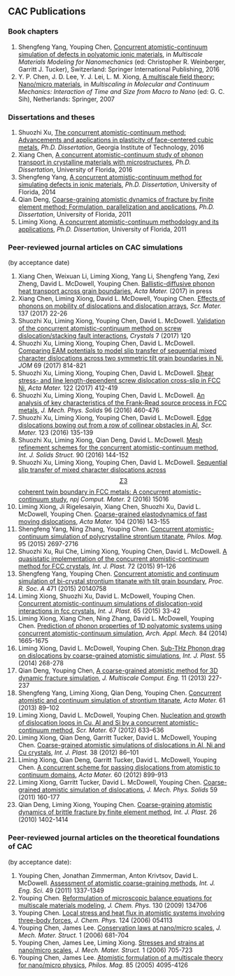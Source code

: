 ## CAC Publications

### Book chapters

1. Shengfeng Yang, Youping Chen, [Concurrent atomistic-continuum simulation of defects in polyatomic ionic materials](http://dx.doi.org/10.1007/978-3-319-33480-6_8), in _Multiscale Materials Modeling for Nanomechanics_ \(ed: Christopher R. Weinberger, Garritt J. Tucker\), Switzerland: Springer International Publishing, 2016
2. Y. P. Chen, J. D. Lee, Y. J. Lei, L. M. Xiong, [A multiscale field theory: Nano/micro materials](http://dx.doi.org/10.1007/978-1-4020-5062-6_3), in _Multiscaling in Molecular and Continuum Mechanics: Interaction of Time and Size from Macro to Nano_ (ed: G. C. Sih), Netherlands: Springer, 2007

### Dissertations and theses

1. Shuozhi Xu, [The concurrent atomistic-continuum method: Advancements and applications in plasticity of face-centered cubic metals](https://smartech.gatech.edu/handle/1853/56314), _Ph.D. Dissertation_, Georgia Institute of Technology, 2016
2. Xiang Chen, [A concurrent atomistic-continuum study of phonon transport in crystalline materials with microstructures](http://ufdc.ufl.edu/UFE0050325/00001), _Ph.D. Dissertation_, University of Florida, 2016
3. Shengfeng Yang, [A concurrent atomistic-continuum method for simulating defects in ionic materials](http://ufdc.ufl.edu/UFE0047355/00001), _Ph.D. Dissertation_, University of Florida, 2014
4. Qian Deng, [Coarse-graining atomistic dynamics of fracture by finite element method: Formulation, parallelization and applications](http://ufdc.ufl.edu/UFE0043632/00001), _Ph.D. Dissertation_, University of Florida, 2011
5. Liming Xiong, [A concurrent atomistic-continuum methodology and its applications](http://ufdc.ufl.edu/UFE0042371/00001), _Ph.D. Dissertation_, University of Florida, 2011

### Peer-reviewed journal articles on CAC simulations

(by acceptance date)

1. Xiang Chen, Weixuan Li, Liming Xiong, Yang Li, Shengfeng Yang, Zexi Zheng, David L. McDowell, Youping Chen. [Ballistic-diffusive phonon heat transport across grain boundaries](http://dx.doi.org/10.1016/j.actamat.2017.06.054), _Acta Mater._ (2017) in press
1. Xiang Chen, Liming Xiong, David L. McDowell, Youping Chen. [Effects of phonons on mobility of dislocations and dislocation arrays](http://dx.doi.org/10.1016/j.scriptamat.2017.04.033), _Scr. Mater._ 137 (2017) 22-26
1. Shuozhi Xu, Liming Xiong, Youping Chen, David L. McDowell. [Validation of the concurrent atomistic-continuum method on screw dislocation/stacking fault interactions](http://dx.doi.org/10.3390/cryst7050120), _Crystals_ 7 (2017) 120
1. Shuozhi Xu, Liming Xiong, Youping Chen, David L. McDowell. [Comparing EAM potentials to model slip transfer of sequential mixed character dislocations across two symmetric tilt grain boundaries in Ni](http://dx.doi.org/10.1007/s11837-017-2302-1), _JOM_ 69 (2017) 814-821
2. Shuozhi Xu, Liming Xiong, Youping Chen, David L. McDowell. [Shear stress- and line length-dependent screw dislocation cross-slip in FCC Ni](http://dx.doi.org/10.1016/j.actamat.2016.10.005), _Acta Mater._ 122 \(2017\) 412-419
3. Shuozhi Xu, Liming Xiong, Youping Chen, David L. McDowell. [An analysis of key characteristics of the Frank-Read source process in FCC metals](http://dx.doi.org/10.1016/j.jmps.2016.08.002), _J. Mech. Phys. Solids_ 96 \(2016\) 460-476
4. Shuozhi Xu, Liming Xiong, Youping Chen, David L. McDowell. [Edge dislocations bowing out from a row of collinear obstacles in Al](http://dx.doi.org/10.1016/j.scriptamat.2016.06.018), _Scr. Mater._ 123 \(2016\) 135-139
5. Shuozhi Xu, Liming Xiong, Qian Deng, David L. McDowell. [Mesh refinement schemes for the concurrent atomistic-continuum method](http://dx.doi.org/10.1016/j.ijsolstr.2016.03.030), _Int. J. Solids Struct._ 90 \(2016\) 144-152
6. Shuozhi Xu, Liming Xiong, Youping Chen, David L. McDowell. [Sequential slip transfer of mixed character dislocations across $$\Sigma 3$$ coherent twin boundary in FCC metals: A concurrent atomistic-continuum study](http://dx.doi.org/10.1038/npjcompumats.2015.16), _npj Comput. Mater._ 2 \(2016\) 15016
7. Liming Xiong, Ji Rigelesaiyin, Xiang Chen, Shuozhi Xu, David L. McDowell, Youping Chen. [Coarse-grained elastodynamics of fast moving dislocations](http://dx.doi.org/10.1016/j.actamat.2015.11.037), _Acta Mater._ 104 \(2016\) 143-155
8. Shengfeng Yang, Ning Zhang, Youping Chen. [Concurrent atomistic-continuum simulation of polycrystalline strontium titanate](http://dx.doi.org/10.1080/14786435.2015.1076178), _Philos. Mag._ 95 \(2015\) 2697-2716
9. Shuozhi Xu, Rui Che, Liming Xiong, Youping Chen, David L. McDowell. [A quasistatic implementation of the concurrent atomistic-continuum method for FCC crystals](http://dx.doi.org/10.1016/j.ijplas.2015.05.007), _Int. J. Plast._ 72 \(2015\) 91–126
10. Shengfeng Yang, Youping Chen. [Concurrent atomistic and continuum simulation of bi-crystal strontium titanate with tilt grain boundary](http://dx.doi.org/10.1098/rspa.2014.0758), _Proc. R. Soc. A_ 471 \(2015\) 20140758
11. Liming Xiong, Shuozhi Xu, David L. McDowell, Youping Chen. [Concurrent atomistic-continuum simulations of dislocation-void interactions in fcc crystals](http://dx.doi.org/10.1016/j.ijplas.2014.08.002), _Int. J. Plast._ 65 \(2015\) 33-42
12. Liming Xiong, Xiang Chen, Ning Zhang, David L. McDowell, Youping Chen. [Prediction of phonon properties of 1D polyatomic systems using concurrent atomistic-continuum simulation](http://dx.doi.org/10.1007/s00419-014-0880-8), _Arch. Appl. Mech._ 84 \(2014\) 1665-1675
13. Liming Xiong, David L. McDowell, Youping Chen. [Sub-THz Phonon drag on dislocations by coarse-grained atomistic simulations](http://dx.doi.org/10.1016/j.ijplas.2013.11.004), _Int. J. Plast._ 55 \(2014\) 268-278
14. Qian Deng, Youping Chen, [A coarse-grained atomistic method for 3D dynamic fracture simulation](http://dx.doi.org/10.1615/IntJMultCompEng.2013005442), _J. Multiscale Comput. Eng._ 11 \(2013\) 227-237
15. Shengfeng Yang, Liming Xiong, Qian Deng, Youping Chen. [Concurrent atomistic and continuum simulation of strontium titanate](http://dx.doi.org/10.1016/j.actamat.2012.09.032), _Acta Mater._ 61 \(2013\) 89–102
16. Liming Xiong, David L. McDowell, Youping Chen. [Nucleation and growth of dislocation loops in Cu, Al and Si by a concurrent atomistic-continuum method](http://dx.doi.org/10.1016/j.scriptamat.2012.07.026), _Scr. Mater._ 67 \(2012\) 633–636
17. Liming Xiong, Qian Deng, Garritt Tucker, David L. McDowell, Youping Chen. [Coarse-grained atomistic simulations of dislocations in Al, Ni and Cu crystals](http://dx.doi.org/10.1016/j.ijplas.2012.05.002), _Int. J. Plast._ 38 \(2012\) 86–101
18. Liming Xiong, Qian Deng, Garritt Tucker, David L. McDowell, Youping Chen. [A concurrent scheme for passing dislocations from atomistic to continuum domains](http://dx.doi.org/10.1016/j.actamat.2011.11.002), _Acta Mater._ 60 \(2012\) 899-913
19. Liming Xiong, Garritt Tucker, David L. McDowell, Youping Chen. [Coarse-grained atomistic simulation of dislocations](http://dx.doi.org/10.1016/j.jmps.2010.11.005), _J. Mech. Phys. Solids_ 59 \(2011\) 160-177
20. Qian Deng, Liming Xiong, Youping Chen. [Coarse-graining atomistic dynamics of brittle fracture by finite element method](http://dx.doi.org/10.1016/j.ijplas.2010.04.007), _Int. J. Plast._ 26 \(2010\) 1402-1414

### Peer-reviewed journal articles on the theoretical foundations of CAC

(by acceptance date):

1. Youping Chen, Jonathan Zimmerman, Anton Krivtsov, David L. McDowell. [Assessment of atomistic coarse-graining methods](http://dx.doi.org/10.1016/j.ijengsci.2011.03.018), _Int. J. Eng. Sci._ 49 (2011) 1337-1349
2. Youping Chen. [Reformulation of microscopic balance equations for multiscale materials modeling](http://dx.doi.org/10.1063/1.3103887), _J. Chem. Phys._ 130 (2009) 134706
3. Youping Chen. [Local stress and heat flux in atomistic systems involving three-body forces](http://dx.doi.org/10.1063/1.2166387), _J. Chem. Phys._ 124 (2006) 054113
4. Youping Chen, James Lee. [Conservation laws at nano/micro scales](http://dx.doi.org/10.2140/jomms.2006.1.681), _J. Mech. Mater. Struct._ 1 (2006) 681-704
5. Youping Chen, James Lee, Liming Xiong. [Stresses and strains at nano/micro scales](http://dx.doi.org/10.2140/jomms.2006.1.705), _J. Mech. Mater. Struct._ 1 (2006) 705-723
6. Youping Chen, James Lee. [Atomistic formulation of a multiscale theory for nano/micro physics](http://dx.doi.org/10.1080/14786430500362595), _Philos. Mag._ 85 (2005) 4095-4126